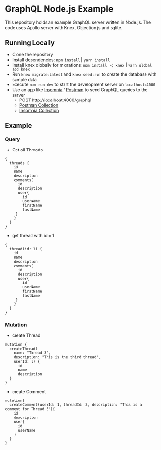 # GraphQL Node.js Example
This repository holds an example GraphQL server written in Node.js.
The code uses Apollo server with Knex, Objection.js and sqlite.

## Running Locally
- Clone the repository
- Install dependencies: `npm install` | `yarn install`
- Install knex globally for migrations: `npm install -g knex` | `yarn global add knex`
- Run `knex migrate:latest` and `knex seed:run` to create the database with sample data
- Execute `npm run dev` to start the development server on `localhost:4000`
- Use an app like [Insomnia](https://insomnia.rest/) / [Postman](https://www.postman.com/) to send GraphQL queries to the server
  - POST http://localhost:4000/graphql
  - [Postman Collection](./Postman/Graphql-nodejs-example.postman_collection.json)
  - [Insomnia Collection](./Insomnia/Insomnia_2021-03-21.json)



## Example

### Query

- Get all Threads

```
{
  threads {
    id
    name
    description
    comments{
      id
      description
      user{
        id
        userName
        firstName
        lastName
   	 }
    }
  }
}
```

- get thread with id = 1

```
{
  thread(id: 1) {
    id
    name
    description
    comments{
      id
      description
      user{
        id
        userName
        firstName
        lastName
   	 }
    }
  }
}
```



### Mutation

- create Thread

```
mutation {
  createThread(
    name: "Thread 3",
  	description: "This is the third thread", 
  	userId: 1) {
      id
      name
      description
  }
}
```

- create Comment

```
mutation{
  createComment(userId: 1, threadId: 3, description: "This is a comment for Thread 3"){
    id
    description
    user{
      id
      userName
    }
  }
}
```




